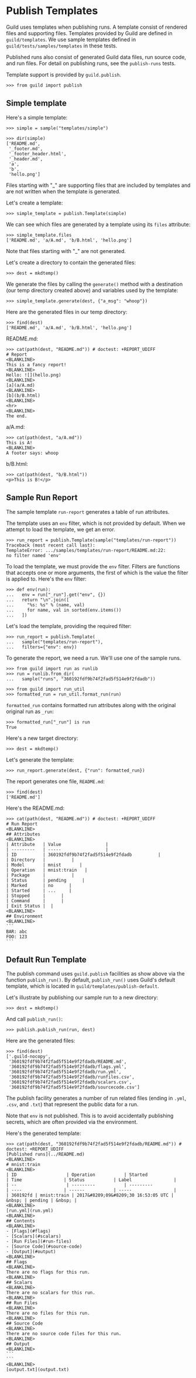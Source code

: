 # Publish Templates

Guild uses templates when publishing runs. A template consist of
rendered files and supporting files. Templates provided by Guild are
defined in `guild/templates`. We use sample templates defined in
`guild/tests/samples/templates` in these tests.

Published runs also consist of generated Guild data files, run source
code, and run files. For detail on publishing runs, see the
`publish-runs` tests.

Template support is provided by `guild.publish`.

    >>> from guild import publish

## Simple template

Here's a simple template:

    >>> simple = sample("templates/simple")

    >>> dir(simple)
    ['README.md',
     '_footer.md',
     '_footer_header.html',
     '_header.md',
     'a',
     'b',
     'hello.png']

Files starting with "_" are supporting files that are included by
templates and are not written when the template is generated.

Let's create a template:

    >>> simple_template = publish.Template(simple)

We can see which files are generated by a template using its `files`
attribute:

    >>> simple_template.files
    ['README.md', 'a/A.md', 'b/B.html', 'hello.png']

Note that files starting with "_" are not generated.

Let's create a directory to contain the generated files:

    >>> dest = mkdtemp()

We generate the files by calling the `generate()` method with a
destination (our temp directory created above) and variables used by
the template:

    >>> simple_template.generate(dest, {"a_msg": "whoop"})

Here are the generated files in our temp directory:

    >>> find(dest)
    ['README.md', 'a/A.md', 'b/B.html', 'hello.png']

README.md:

    >>> cat(path(dest, "README.md")) # doctest: +REPORT_UDIFF
    # Report
    <BLANKLINE>
    This is a fancy report!
    <BLANKLINE>
    Hello: ![](hello.png)
    <BLANKLINE>
    [a](a/A.md)
    <BLANKLINE>
    [b](b/B.html)
    <BLANKLINE>
    <hr>
    <BLANKLINE>
    The end.

a/A.md:

    >>> cat(path(dest, "a/A.md"))
    This is A!
    <BLANKLINE>
    A footer says: whoop

b/B.html:

    >>> cat(path(dest, "b/B.html"))
    <p>This is B!</p>

## Sample Run Report

The sample template `run-report` generates a table of run attributes.

The template uses an `env` filter, which is not provided by
default. When we attempt to load the template, we get an error.

    >>> run_report = publish.Template(sample("templates/run-report"))
    Traceback (most recent call last):
    TemplateError: .../samples/templates/run-report/README.md:22:
    no filter named 'env'

To load the template, we must provide the `env` filter. Filters are
functions that accepts one or more arguments, the first of which is
the value the filter is applied to. Here's the `env` filter:

    >>> def env(run):
    ...   env = run["_run"].get("env", {})
    ...   return "\n".join([
    ...     "%s: %s" % (name, val)
    ...     for name, val in sorted(env.items())
    ...   ])

Let's load the template, providing the required filter:

    >>> run_report = publish.Template(
    ...   sample("templates/run-report"),
    ...   filters={"env": env})

To generate the report, we need a run. We'll use one of the sample
runs.

    >>> from guild import run as runlib
    >>> run = runlib.from_dir(
    ...   sample("runs", "360192fdf9b74f2fad5f514e9f2fdadb"))

    >>> from guild import run_util
    >>> formatted_run = run_util.format_run(run)

`formatted_run` contains formatted run attributes along with the
original original run as `_run`:

    >>> formatted_run["_run"] is run
    True

Here's a new target directory:

    >>> dest = mkdtemp()

Let's generate the template:

    >>> run_report.generate(dest, {"run": formatted_run})

The report generates one file, `README.md`:

    >>> find(dest)
    ['README.md']

Here's the README.md:

    >>> cat(path(dest, "README.md")) # doctest: +REPORT_UDIFF
    # Run Report
    <BLANKLINE>
    ## Attributes
    <BLANKLINE>
    | Attribute   | Value                 |
    | ---------   | -----                 |
    | ID          | 360192fdf9b74f2fad5f514e9f2fdadb          |
    | Directory   |          |
    | Model       | mnist       |
    | Operation   | mnist:train   |
    | Package     |          |
    | Status      | pending      |
    | Marked      | no      |
    | Started     | ...     |
    | Stopped     |      |
    | Command     |      |
    | Exit Status |  |
    <BLANKLINE>
    ## Environment
    <BLANKLINE>
    ```
    BAR: abc
    FOO: 123
    ```

## Default Run Template

The publish command uses `guild.publish` facilities as show above via
the function `publish_run()`. By default, `publish_run()` uses Guild's
default template, which is located in
`guild/templates/publish-default`.

Let's illustrate by publishing our sample run to a new directory:

    >>> dest = mkdtemp()

And call `publish_run()`:

    >>> publish.publish_run(run, dest)

Here are the generated files:

    >>> find(dest)
    ['.guild-nocopy',
     '360192fdf9b74f2fad5f514e9f2fdadb/README.md',
     '360192fdf9b74f2fad5f514e9f2fdadb/flags.yml',
     '360192fdf9b74f2fad5f514e9f2fdadb/run.yml',
     '360192fdf9b74f2fad5f514e9f2fdadb/runfiles.csv',
     '360192fdf9b74f2fad5f514e9f2fdadb/scalars.csv',
     '360192fdf9b74f2fad5f514e9f2fdadb/sourcecode.csv']

The publish facility generates a number of run related files (ending
in `.yml`, `.csv`, and `.txt`) that represent the public data for a
run.

Note that `env` is not published. This is to avoid accidentally
publishing secrets, which are often provided via the environment.

Here's the generated template:

    >>> cat(path(dest, "360192fdf9b74f2fad5f514e9f2fdadb/README.md")) # doctest: +REPORT_UDIFF
    [Published runs](../README.md)
    <BLANKLINE>
    # mnist:train
    <BLANKLINE>
    | ID                   | Operation           | Started                  | Time                | Status           | Label                |
    | --                   | ---------           | ---------                | ----                | ------           | -----                |
    | 360192fd | mnist:train | 2017&#8209;09&#8209;30 16:53:05 UTC | &nbsp; | pending | &nbsp; |
    <BLANKLINE>
    [run.yml](run.yml)
    <BLANKLINE>
    ## Contents
    <BLANKLINE>
    - [Flags](#flags)
    - [Scalars](#scalars)
    - [Run Files](#run-files)
    - [Source Code](#source-code)
    - [Output](#output)
    <BLANKLINE>
    ## Flags
    <BLANKLINE>
    There are no flags for this run.
    <BLANKLINE>
    ## Scalars
    <BLANKLINE>
    There are no scalars for this run.
    <BLANKLINE>
    ## Run Files
    <BLANKLINE>
    There are no files for this run.
    <BLANKLINE>
    ## Source Code
    <BLANKLINE>
    There are no source code files for this run.
    <BLANKLINE>
    ## Output
    <BLANKLINE>
    ```
    ```
    <BLANKLINE>
    [output.txt](output.txt)
